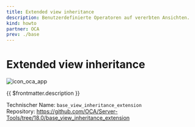 ```yaml
---
title: Extended view inheritance
description: Benutzerdefinierte Operatoren auf vererbten Ansichten.
kind: howto
partner: OCA
prev: ./base
---
```

# Extended view inheritance
![icon_oca_app](../attachments/icon_oca_app.png)

{{ $frontmatter.description }}

Technischer Name: `base_view_inheritance_extension`\
Repository: <https://github.com/OCA/Server-Tools/tree/18.0/base_view_inheritance_extension>
